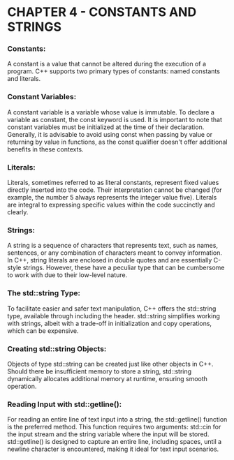 # CHAPTER 4 - CONSTANTS AND STRINGS 

### Constants: 
A constant is a value that cannot be altered during the execution of a program. C++ supports two primary types of constants: named constants and literals.

### Constant Variables: 
A constant variable is a variable whose value is immutable. To declare a variable as constant, the const keyword is used. It is important to note that constant variables must be initialized at the time of their declaration. Generally, it is advisable to avoid using const when passing by value or returning by value in functions, as the const qualifier doesn't offer additional benefits in these contexts.

### Literals:
Literals, sometimes referred to as literal constants, represent fixed values directly inserted into the code. Their interpretation cannot be changed (for example, the number 5 always represents the integer value five). Literals are integral to expressing specific values within the code succinctly and clearly.

### Strings:
A string is a sequence of characters that represents text, such as names, sentences, or any combination of characters meant to convey information. In C++, string literals are enclosed in double quotes and are essentially C-style strings. However, these have a peculiar type that can be cumbersome to work with due to their low-level nature.

### The std::string Type:
To facilitate easier and safer text manipulation, C++ offers the std::string type, available through including the <string> header. std::string simplifies working with strings, albeit with a trade-off in initialization and copy operations, which can be expensive.

### Creating std::string Objects:
Objects of type std::string can be created just like other objects in C++. Should there be insufficient memory to store a string, std::string dynamically allocates additional memory at runtime, ensuring smooth operation.

### Reading Input with std::getline():
For reading an entire line of text input into a string, the std::getline() function is the preferred method. This function requires two arguments: std::cin for the input stream and the string variable where the input will be stored. std::getline() is designed to capture an entire line, including spaces, until a newline character is encountered, making it ideal for text input scenarios.
